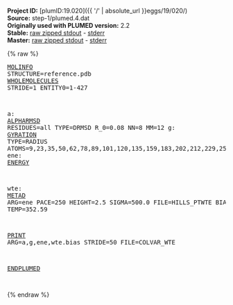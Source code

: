 **Project ID:** [plumID:19.020]({{ '/' | absolute_url }}eggs/19/020/)  
**Source:** step-1/plumed.4.dat  
**Originally used with PLUMED version:** 2.2  
**Stable:** [raw zipped stdout](plumed.4.dat.plumed.stdout.txt.zip) - [stderr](plumed.4.dat.plumed.stderr)  
**Master:** [raw zipped stdout](plumed.4.dat.plumed_master.stdout.txt.zip) - [stderr](plumed.4.dat.plumed_master.stderr)  

{% raw %}<pre>
<a href="https://plumed.github.io/doc-master/user-doc/html/_m_o_l_i_n_f_o.html">MOLINFO</a> STRUCTURE=reference.pdb
<a href="https://plumed.github.io/doc-master/user-doc/html/_w_h_o_l_e_m_o_l_e_c_u_l_e_s.html">WHOLEMOLECULES</a> STRIDE=1 ENTITY0=1-427

a: <a href="https://plumed.github.io/doc-master/user-doc/html/_a_l_p_h_a_r_m_s_d.html">ALPHARMSD</a> RESIDUES=all TYPE=DRMSD R_0=0.08 NN=8 MM=12 
g: <a href="https://plumed.github.io/doc-master/user-doc/html/_g_y_r_a_t_i_o_n.html">GYRATION</a> TYPE=RADIUS ATOMS=9,23,35,50,62,78,89,101,120,135,159,183,202,212,229,253,272,282,297,321,345,362,377,389,400,410
ene: <a href="https://plumed.github.io/doc-master/user-doc/html/_e_n_e_r_g_y.html">ENERGY</a>

wte: <a href="https://plumed.github.io/doc-master/user-doc/html/_m_e_t_a_d.html">METAD</a> ARG=ene PACE=250 HEIGHT=2.5 SIGMA=500.0 FILE=HILLS_PTWTE BIASFACTOR=50.0 TEMP=352.59

<a href="https://plumed.github.io/doc-master/user-doc/html/_p_r_i_n_t.html">PRINT</a> ARG=a,g,ene,wte.bias STRIDE=50 FILE=COLVAR_WTE

<a href="https://plumed.github.io/doc-master/user-doc/html/_e_n_d_p_l_u_m_e_d.html">ENDPLUMED</a>
<span style="color:blue"></span>
</pre>{% endraw %}
